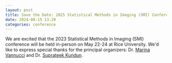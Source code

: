 ```yaml
---
layout: post
title: Save the Date: 2025 Statistical Methods in Imaging (SMI) Conference
date: 2024-08-15 13:29 
categories: conference
---
```



We are excited that the 2023 Statistical Methods in Imaging (SMI) conference will be held in-person on May 22-24 at Rice University. 
We'd like to express special thanks for the principal organizers: Dr. [Marina Vannucci](https://profiles.rice.edu/faculty/marina-vannucci) and Dr. [Suprateek Kundun](https://faculty.mdanderson.org/profiles/suprateek_kundu.html). 
